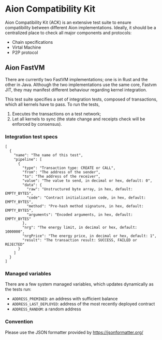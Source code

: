 # Aion Compatibility Kit

Aion Compatibility Kit (ACK) is an extensive test suite to ensure compatibility between different Aion implementations. Ideally, it should be a centralized place to check all major components and protocols:
- Chain specifications
- Virtal Machine
- P2P protocol

## Aion FastVM

There are currently two FastVM implementations; one is in Rust and the other in Java. Although the two implementations use the same core, Fastvm JIT, they may manifest different behaviour regarding kernel integration.

This test suite specifies a set of integration tests, composed of transactions, which all kernels have to pass. To run the tests,
1. Executes the transactions on a test network;
1. Let all kernels to sync (the state change and receipts check will be enforced by consensus).

### Integration test specs
```
[
  {
    "name": "The name of this test",
    "pipeline": [
      {
        "type": "Transaction type: CREATE or CALL",
        "from": "The address of the sender",
        "to": "The address of the receiver",
        "value": "The value to send, in decimal or hex, default: 0",
        "data": {
          "raw": "Unstructured byte array, in hex, default: EMPTY_BYTES",
          "code": "Contract initialization code, in hex, default: EMPTY_BYTES",
          "method": "Pre-hash method signature, in hex, default: EMPTY_BYTES",
          "arguments": "Encoded arguments, in hex, default: EMPTY_BYTES"
        },
        "nrg": "The energy limit, in decimal or hex, default: 1000000",
        "nrgPrice": "The energy price, in decimal or hex, default: 1",
        "result": "The transaction result: SUCCESS, FAILED or REJECTED"
      }
    ]
  }
]
```

### Managed variables

There are a few system managed variables, which updates dynamically as the tests run:

- `ADDRESS_PREMINED`: an address with sufficient balance
- `ADDRESS_LAST_DEPLOYED`: address of the most recently deployed contract
- `ADDRESS_RANDOM`: a random address


### Convention

Please use the JSON formatter provided by https://jsonformatter.org/
